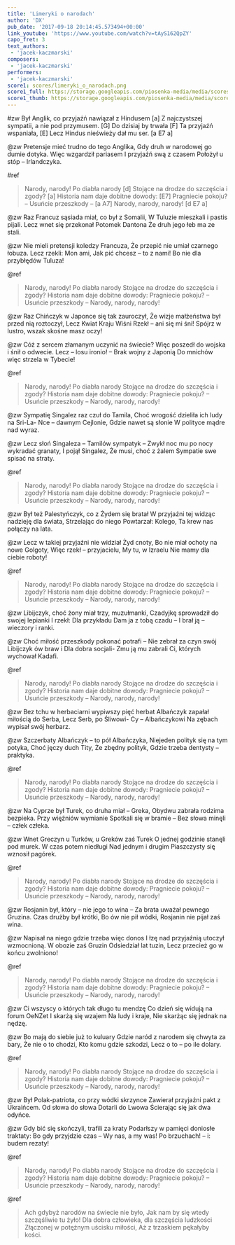 ```yaml
---
title: 'Limeryki o narodach'
author: 'DX'
pub_date: '2017-09-18 20:14:45.573494+00:00'
link_youtube: 'https://www.youtube.com/watch?v=tAyS162QpZY'
capo_fret: 3
text_authors:
 - 'jacek-kaczmarski'
composers:
 - 'jacek-kaczmarski'
performers:
 - 'jacek-kaczmarski'
score1: scores/limeryki_o_narodach.png
score1_full: https://storage.googleapis.com/piosenka-media/media/scores/limeryki_o_narodach.png
score1_thumb: https://storage.googleapis.com/piosenka-media/media/scores/limeryki_o_narodach.png.180x0_q85_upscale.png
---
```


#zw
Był Anglik, co przyjaźń nawiązał z Hindusem [a]
Z najczystszej sympatii, a nie pod przymusem. [G]
Do dzisiaj by trwała [F]
Ta przyjaźń wspaniała, [E]
Lecz Hindus nieświeży dał mu ser. [a E7 a]

@zw
Pretensje mieć trudno do tego Anglika,
Gdy druh w narodowej go dumie dotyka.
Więc wzgardził pariasem
I przyjaźń swą z czasem
Położył u stóp – Irlandczyka.

#ref
>Narody, narody! Po diabła narody [d]
>Stojące na drodze do szczęścia i zgody? [a]
>Historia nam daje dobitne dowody: [E7]
>Pragniecie pokoju? – Usuńcie przeszkody – [a A7]
>Narody, narody, narody! [d E7 a]

@zw
Raz Francuz sąsiada miał, co był z Somalii,
W Tuluzie mieszkali i pastis pijali.
Lecz wnet się przekonał
Potomek Dantona
Że druh jego łeb ma ze stali.

@zw
Nie mieli pretensji koledzy Francuza,
Że przepić nie umiał czarnego łobuza.
Lecz rzekli: Mon ami,
Jak pić chcesz – to z nami!
Bo nie dla przybłędów Tuluza!

@ref
>Narody, narody! Po diabła narody
>Stojące na drodze do szczęścia i zgody?
>Historia nam daje dobitne dowody:
>Pragniecie pokoju? – Usuńcie przeszkody –
>Narody, narody, narody!

@zw
Raz Chińczyk w Japonce się tak zauroczył,
Że wizje małżeństwa był przed nią roztoczył,
Lecz Kwiat Kraju Wiśni
Rzekł – ani się mi śni!
Spójrz w lustro, wszak skośne masz oczy!

@zw
Cóż z sercem złamanym uczynić na świecie?
Więc poszedł do wojska i śnił o odwecie.
Lecz – losu ironio! –
Brak wojny z Japonią
Do mnichów więc strzela w Tybecie!

@ref
>Narody, narody! Po diabła narody
>Stojące na drodze do szczęścia i zgody?
>Historia nam daje dobitne dowody:
>Pragniecie pokoju? – Usuńcie przeszkody –
>Narody, narody, narody!

@zw
Sympatię Singalez raz czuł do Tamila,
Choć wrogość dzieliła ich ludy na Sri-La-
Nce – dawnym Cejlonie,
Gdzie nawet są słonie
W polityce mądre nad wyraz.

@zw
Lecz słoń Singaleza – Tamilów sympatyk –
Zwykł noc mu po nocy wykradać granaty,
I pojął Singalez,
Że musi, choć z żalem
Sympatie swe spisać na straty.

@ref
>Narody, narody! Po diabła narody
>Stojące na drodze do szczęścia i zgody?
>Historia nam daje dobitne dowody:
>Pragniecie pokoju? – Usuńcie przeszkody –
>Narody, narody, narody!

@zw
Był też Palestyńczyk, co z Żydem się bratał
W przyjaźni tej widząc nadzieję dla świata,
Strzelając do niego
Powtarzał: Kolego,
Ta krew nas połączy na lata.

@zw
Lecz w takiej przyjaźni nie widział Żyd cnoty,
Bo nie miał ochoty na nowe Golgoty,
Więc rzekł – przyjacielu,
My tu, w Izraelu
Nie mamy dla ciebie roboty!

@ref
>Narody, narody! Po diabła narody
>Stojące na drodze do szczęścia i zgody?
>Historia nam daje dobitne dowody:
>Pragniecie pokoju? – Usuńcie przeszkody –
>Narody, narody, narody!

@zw
Libijczyk, choć żony miał trzy, muzułmanki,
Czadyjkę sprowadził do swojej lepianki
I rzekł: Dla przykładu
Dam ja z tobą czadu –
I brał ją – wieczory i ranki.

@zw
Choć miłość przeszkody pokonać potrafi –
Nie zebrał za czyn swój Libijczyk ów braw i
Dla dobra socjali-
Zmu ją mu zabrali
Ci, których wychował Kadafi.

@ref
>Narody, narody! Po diabła narody
>Stojące na drodze do szczęścia i zgody?
>Historia nam daje dobitne dowody:
>Pragniecie pokoju? – Usuńcie przeszkody –
>Narody, narody, narody!

@zw
Bez tchu w herbaciarni wypiwszy pięć herbat
Albańczyk zapałał miłością do Serba,
Lecz Serb, po Śliwowi-
Cy – Albańczykowi
Na zębach wypisał swój herbarz.

@zw
Szczerbaty Albańczyk – to pół Albańczyka,
Niejeden polityk się na tym potyka,
Choć jęczy duch Tity,
Że zbędny polityk,
Gdzie trzeba dentysty – praktyka.

@ref
>Narody, narody! Po diabła narody
>Stojące na drodze do szczęścia i zgody?
>Historia nam daje dobitne dowody:
>Pragniecie pokoju? – Usuńcie przeszkody –
>Narody, narody, narody!

@zw
Na Cyprze był Turek, co druha miał – Greka,
Obydwu zabrała rodzima bezpieka.
Przy więźniów wymianie
Spotkali się w bramie –
Bez słowa minęli – człek człeka.

@zw
Wnet Greczyn u Turków, u Greków zaś Turek
O jednej godzinie stanęli pod murek.
W czas potem niedługi
Nad jednym i drugim
Piaszczysty się wznosił pagórek.

@ref
>Narody, narody! Po diabła narody
>Stojące na drodze do szczęścia i zgody?
>Historia nam daje dobitne dowody:
>Pragniecie pokoju? – Usuńcie przeszkody –
>Narody, narody, narody!

@zw
Rosjanin był, który – nie jego to wina –
Za brata uważał pewnego Gruzina.
Czas drużby był krótki,
Bo ów nie pił wódki,
Rosjanin nie pijał zaś wina.

@zw
Napisał na niego gdzie trzeba więc donos
I łzę nad przyjaźnią utoczył wzmocnioną.
W obozie zaś Gruzin
Odsiedział lat tuzin,
Lecz przecież go w końcu zwolniono!

@ref
>Narody, narody! Po diabła narody
>Stojące na drodze do szczęścia i zgody?
>Historia nam daje dobitne dowody:
>Pragniecie pokoju? – Usuńcie przeszkody –
>Narody, narody, narody!

@zw
Ci wszyscy o których tak długo tu mendzę
Co dzień się widują na forum OeNZet
I skarżą się wzajem
Na ludy i kraje,
Nie skarżąc się jednak na nędzę.

@zw
Bo mają do siebie już to kuluary
Gdzie naród z narodem się chwyta za bary,
Że nie o to chodzi,
Kto komu gdzie szkodzi,
Lecz o to – po ile dolary.

@ref
>Narody, narody! Po diabła narody
>Stojące na drodze do szczęścia i zgody?
>Historia nam daje dobitne dowody:
>Pragniecie pokoju? – Usuńcie przeszkody –
>Narody, narody, narody!

@zw
Był Polak-patriota, co przy wódki skrzynce
Zawierał przyjaźni pakt z Ukraińcem.
Od słowa do słowa
Dotarli do Lwowa
Ścierając się jak dwa odyńce.

@zw
Gdy bić się skończyli, trafili za kraty
Podarłszy w pamięci doniosłe traktaty:
Bo gdy przyjdzie czas –
Wy nas, a my was!
Po brzuchach! – i: budem rezaty!

@ref
>Narody, narody! Po diabła narody
>Stojące na drodze do szczęścia i zgody?
>Historia nam daje dobitne dowody:
>Pragniecie pokoju? – Usuńcie przeszkody –
>Narody, narody, narody!

@ref
>Ach gdybyż narodów na świecie nie było,
>Jak nam by się wtedy szczęśliwie tu żyło!
>Dla dobra człowieka, dla szczęścia ludzkości
>Złączonej w potężnym uścisku miłości,
>Aż z trzaskiem pękałyby kości.